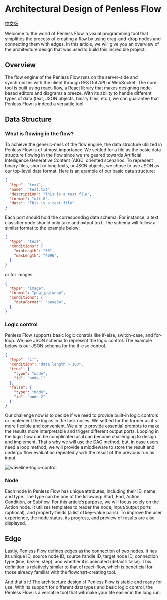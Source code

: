# Architectural Design of Penless Flow

[中文版](./flow-arch-zh.md)

Welcome to the world of Penless Flow, a visual programming tool that simplifies the process of creating a flow by using drag-and-drop nodes and connecting them with edges. In this article, we will give you an overview of the architecture design that was used to build this incredible project.

## Overview

The flow engine of the Penless Flow runs on the server-side and synchronizes with the client through RESTful API or WebSocket. The core tool is built using react-flow, a React library that makes designing node-based editors and diagrams a breeze. With its ability to handle different types of data (text, JSON objects, binary files, etc.), we can guarantee that Penless Flow is indeed a versatile tool.

## Data Structure

### What is flowing in the flow?

To achieve the generic-ness of the flow engine, the data structure utilized in Penless Flow is of utmost importance. We settled for a file as the basic data structure flowing in the flow since we are geared towards Artificial Intelligence Generative Content (AIGC) oriented scenarios. To represent binary files, short or long texts, or JSON objects, we chose to use JSON as our top-level data format. Here is an example of our basic data structure:

```json
{
  "type": "text",
  "name": "test.txt",
  "description": "This is a test file",
  "format": "utf-8",
  "data": "This is a test file"
}
```

Each port should hold the corresponding data schema. For instance, a text classifier node should only take and output text. The schema will follow a similar format to the example below:

```json
{
  "type": "text",
  "conditions": {
    "minLength": "30",
    "maxLength": "4096",
  }
}
```

or for images:

```json
{
  "type": "image",
  "format": "png|jpg|webp",
  "conditions": {
    "dataFormat": "base64",
  }
}
```
### Logic control

Penless Flow supports basic logic controls like if-else, switch-case, and for-loop. We use JSON schema to represent the logic control. The example below is our JSON schema for the if-else control.
```json
{
  "type": "if",
  "condition": "data.length > 100",
  "true": {
    "type": "node",
    "id": "node-1"
  },
  "false": {
    "type": "node",
    "id": "node-2"
  }
}
```

Our challenge now is to decide if we need to provide built-in logic controls or implement the logics in the task nodes. We settled for the former as it's more flexible and convenient. We aim to provide essential prompts to make the results more interpretable and trigger different output ports. Looping in the logic flow can be complicated as it can become challenging to design and implement. That's why we will use the DAG method, but, in case users need a loop method, we will provide a middleware to store the result and undergo flow evaluation repeatedly with the result of the previous run as input.

![waveline-logic-control](https://waveline.ai/_next/static/media/workflow-example.58a6808d.svg)


### Node

Each node in Penless Flow has unique attributes, including their ID, name, and type. The type can be one of the following: Start, End, Action, Condition, or Subflow. For this article’s purpose, we will focus solely on the Action node. It utilizes templates to render the node, input/output ports (optional), and property fields (a list of key-value pairs). To improve the user experience, the node status, its progress, and preview of results are also displayed.

## Edge

Lastly, Penless Flow defines edges as the connection of two nodes. It has its unique ID, source node ID, source handle ID, target node ID, connection type (line, bezier, step), and whether it is animated (default: false). This definition is relatively similar to that of react-flow, which is beneficial for those already familiar with the flowchart-creating tool.

And that's it! The architecture design of Penless Flow is stable and ready for use. With its support for different data types and basic logic control, the Penless Flow is a versatile tool that will make your life easier in the long run.